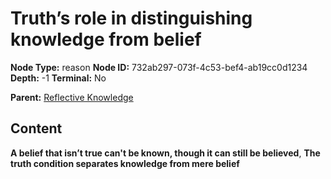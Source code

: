 # Truth’s role in distinguishing knowledge from belief

**Node Type:** reason
**Node ID:** 732ab297-073f-4c53-bef4-ab19cc0d1234
**Depth:** -1
**Terminal:** No

**Parent:** [Reflective Knowledge](reflective-knowledge.md)

## Content

**A belief that isn’t true can't be known, though it can still be believed**, **The truth condition separates knowledge from mere belief**
